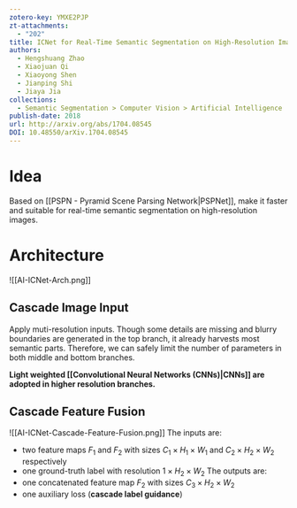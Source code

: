 ```yaml
---
zotero-key: YMXE2PJP
zt-attachments:
  - "202"
title: ICNet for Real-Time Semantic Segmentation on High-Resolution Images
authors:
  - Hengshuang Zhao
  - Xiaojuan Qi
  - Xiaoyong Shen
  - Jianping Shi
  - Jiaya Jia
collections:
  - Semantic Segmentation > Computer Vision > Artificial Intelligence
publish-date: 2018
url: http://arxiv.org/abs/1704.08545
DOI: 10.48550/arXiv.1704.08545
---
```

# Idea
Based on [[PSPN - Pyramid Scene Parsing Network|PSPNet]], make it faster and suitable for real-time semantic segmentation on high-resolution images.

# Architecture
![[AI-ICNet-Arch.png]]
## Cascade Image Input
Apply muti-resolution inputs. Though some details are missing and blurry boundaries are generated in the top branch, it already harvests most semantic parts. Therefore, we can safely limit the number of parameters in both middle and bottom branches.

**Light weighted [[Convolutional Neural Networks (CNNs)|CNNs]] are adopted in higher resolution branches.**
## Cascade Feature Fusion
![[AI-ICNet-Cascade-Feature-Fusion.png]]
The inputs are:
- two feature maps $F_1$ and $F_2$ with sizes $C_1 \times H_1 \times W_1$ and $C_2 \times H_2 \times W_2$ respectively
- one ground-truth label with resolution $1 \times H_2 \times W_2$
The outputs are:
- one concatenated feature map $F_2$ with sizes $C_3 \times H_2 \times W_2$
- one auxiliary loss (**cascade label guidance**)
